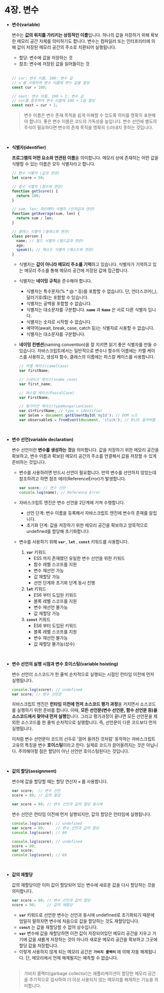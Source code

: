 # 4장. 변수

- **변수(variable)**

  변수는 **값의 위치를 가리키는 상징적인 이름**입니다. 하나의 값을 저장하기 위해 확보한 메모리 공간 자체를 의미하기도 합니다. 변수는 컴파일러 또는 인터프리터에 의해 값이 저장된 메모리 공간의 주소로 치환되어 실행됩니다.
  
  - 할당: 변수에 값을 저장하는 것
  - 참조: 변수에 저장된 값을 읽어들이는 것
  
  <br>
  
  ```javascript
  // cur: 변수 이름, 100: 변수 값
  // = 를 사용하여 변수 이름에 변수 값을 할당
  const cur = 100; 
  
  // next: 변수 이름, 100 + 1: 변수 값
  // cur를 참조하여 변수 이름에 100 + 1을 할당
  const next = cur + 1; 
  ```
  
  > 변수 이름은 변수 존재 목적을 쉽게 이해할 수 있도록 의미를 명확히 표현해야 합니다. 좋은 변수 이름은 코드의 가독성을 높입니다. 변수 선언에 별도의 주석이 필요하다면 변수의 존재 목적을 명확히 드러내지 못하는 것입니다.
  
<br>

- **식별자(identifier)**
  
  **프로그램의 어떤 요소와 연관된 이름**을 의미합니다. 메모리 상에 존재하는 어떤 값을 식별할 수 있는 이름은 모두 식별자라고 합니다.
  
    ```javascript
    // 변수 식별자 (값과 연관)
    let score = 50;
    
    // 함수 식별자 (함수와 연관)
    function getScore() {
      return 100;
    }
    
    // sum, len: 파라메터 식별자 (인자값과 연관)
    function getAverage(sum, len) {
      return sum / len;
    }
    
    // 클래스 식별자 (클래스와 연관)
    class person {
      name; // 필드 식별자 (필드값과 연관)
      age;
      speak(); // 메소드 식별자 (메소드와 연관)
    }
    ```
  
  - 식별자는 **값이 아니라 메모리 주소를 기억**하고 있습니다. 식별자가 기억하고 있는 메모리 주소를 통해 메모리 공간에 저장된 값에 접근합니다.

  - 식별자는 **네이밍 규칙**을 준수해야 합니다.
    - 식별자는 특수문자(% * @ ^ 등)를 포함할 수 없습니다. 단, 언더스코어(_), 달러기호($)는 포함할 수 있습니다.
    - 식별자는 공백을 포함할 수 없습니다.
    - 식별자는 대소문자를 구분합니다. **`name`** 과 **`Name`** 은 서로 다른 식별자 입니다.
    - 식별자는 숫자로 시작할 수 없습니다.
    - 예약어(await, break, case, catch 등)는 식별자로 사용할 수 없습니다.
    - 식별자는 대소문자를 구분합니다.

  - **네이밍 컨벤션**(naming convention)을 잘 지키면 읽기 좋은 식별자를 만들 수 있습니다. 
    자바스크립트에서는 일반적으로 변수나 함수의 이름에는 카멜 케이스를 사용하고, 생성자 함수, 클래스의 이름에는 파스칼 케이스를 사용합니다.
    
    ```javascript
    // 카멜 케이스(camelCase)
    var firstName;
    
    // 스네이크 케이스(snake_case)
    var first_name;
    
    // 파스칼 케이스(PascalCase)
    var FirstName;
    
    // 헝가리언 케이스(typeHungarianCase)
    var strFirstName; // type + identifier
    var $elem = document.getElmentById('myId'); // DOM 노드
    var observable$ = fromEvent(document, 'click'); // RsJS 옵저버블
    ```

<br>

- **변수 선언(variable declaration)**
  
  변수 선언이란 **변수를 생성하는 것**을 의미합니다. 값을 저장하기 위한 메모리 공간을 확보하고, 변수 이름과 확보된 메모리 공간의 주소를 연결해서 값을 저장할 수 있게 준비하는 것입니다.
  
  - 변수를 사용하려면 반드시 선언이 필요합니다. 만약 변수를 선언하지 않았는데 참조하려고 하면 참조 에러(ReferenceError)가 발생합니다.
  
    ```javascript
    var score; // 변수 선언
    console.log(name); // Reference Error
    ```
    
  - 자바스크립트 엔진은 변수 선언을 2단계에 거쳐 수행합니다.
    - 선언 단계: 변수 이름을 등록해서 자바스크립트 엔진에 변수의 존재를 알립니다.
    - 초기화 단계: 값을 저장하기 위한 메모리 공간을 확보하고 암묵적으로 undefined를 할당해 초기화합니다.

  - 변수를 사용하기 위해 **`var`** , **`let`** , **`const`** 키워드를 사용합니다.
    1. **`var`** 키워드
        - ES5 까지 존재했던 유일한 변수 선언을 위한 키워드
        - 함수 레벨 스코프를 지원
        - 변수 재선언 가능
        - 값 재할당 가능
        - 선언 단계와 초기화 단계 동시 진행
    2. **`let`** 키워드
        - ES6 부터 도입된 키워드
        - 블록 레벨 스코프를 지원
        - 변수 재선언 불가능
        - 값 재할당 가능
    3. **`const`** 키워드
        - ES6 부터 도입된 키워드
        - 블록 레벨 스코프를 지원
        - 변수 재선언 불가능
        - 값 재할당 불가능(상수)
  
<br>

- **변수 선언의 실행 시점과 변수 호이스팅(variable hoisting)**
  
  변수 선언이 소스코드가 한 줄씩 순차적으로 실행되는 시점인 런타임 이전에 먼저 실행됩니다.
  
  ```javascript
  console.log(score); // undefined
  var score; // 변수 선언문
  ```  
  
  자바스크립트 엔진은 **런타임 이전에 먼저 소스코드 평가 과정**을 거치면서 소스코드를 실행하기 위한 준비를 합니다. 이때, **모든 선언문(변수 선언문, 함수 선언문 등)을 소스코드에서 찾아내 먼저 실행**합니다.
  그리고 평가과정이 끝나면 모든 선언문을 제외한 소스코드를 한 줄씩 순차적으로 실행합니다. 즉, 선언문이 다른 코드보다 먼저 실행됩니다.
  
  이처럼 변수 선언문이 코드의 선두로 '끌어 올려진 것처럼' 동작하는 자바스크립트 고유의 특징을 변수 **호이스팅**이라고 한다. 실제로 코드가 끌어올려지는 것은 아닙니다.
  주의해야할 점은 할당이 아닌 선언만 호이스팅된다는 것입니다.
  
<br>

- **값의 할당(assignment)**
  
  변수에 값을 할당할 때는 할당 연산자 **`=`** 를 사용합니다.
  
  ```javascript
  var score;  // 변수 선언
  score = 80; // 값의 할당
  
  var score = 80; // 변수 선언과 값의 할당 동시에
  ```  
  
  변수 선언은 런타임 이전에 먼저 실행되지만, 값의 할당은 런타임에 실행됩니다.
  
  ```javascript
  console.log(score); // undefined
  var score = 80;     // 변수 선언과 값의 할당
  console.log(score); // 80
  ```  
  
  ```javascript
  console.log(score); // undefined
  score = 80;
  var score;
  console.log(score); // 80
  ```  
  
<br>

- **값의 재할당**
  
  값의 재할당이란 이미 값이 할당되어 있는 변수에 새로운 값을 다시 할당하는 것을 의미합니다.
  
  ```javascript
  var score = 80; // 변수 선언과 값의 할당
  score = 90;     // 값의 재할당
  ```  
  
  - **`var`** 키워드로 선언한 변수는 선언과 동시에 undefined로 초기화되기 때문에 엄밀히 말하자면 변수에 처음으로 값을 할당하는 것도 재할당입니다.
  - **`const`** 는 값을 재할당할 수 없어 상수입니다.
  - **`var`** 변수에 값을 재할당하면 이전 값이 저장되어있던 메모리 공간을 지우고 거기에 값을 새롭게 저장하는 것이 아니라 새로운 메모리 공간을 확보하고 그곳에 할당 값을 저장합니다.
  - 이렇게 사용하지 않게 되는 메모리 공간은 **`가비지 콜렉터`** 에 의해 자동 해제됩니다. 단, 메모리에서 언제 해제될지는 예측할 수 없습니다.
  
  <br>
  
  > 가비지 콜렉터(garbage collector)는 애플리케이션이 할당한 메모리 공간을 주기적으로 검사하여 더 이상 사용되지 않는 메모리를 해제하는 기능을 의미합니다.
